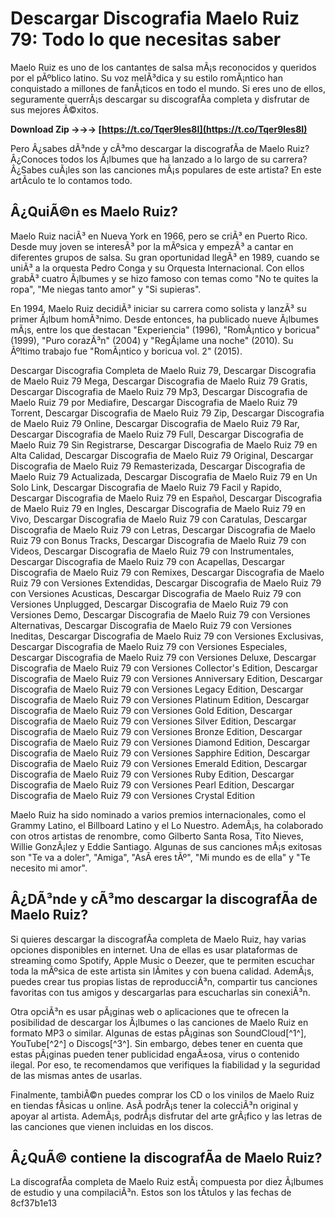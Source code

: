 
 
# Descargar Discografia Maelo Ruiz 79: Todo lo que necesitas saber
 
Maelo Ruiz es uno de los cantantes de salsa mÃ¡s reconocidos y queridos por el pÃºblico latino. Su voz melÃ³dica y su estilo romÃ¡ntico han conquistado a millones de fanÃ¡ticos en todo el mundo. Si eres uno de ellos, seguramente querrÃ¡s descargar su discografÃ­a completa y disfrutar de sus mejores Ã©xitos.
 
**Download Zip →→→ [https://t.co/Tqer9les8I](https://t.co/Tqer9les8I)**


 
Pero Â¿sabes dÃ³nde y cÃ³mo descargar la discografÃ­a de Maelo Ruiz? Â¿Conoces todos los Ã¡lbumes que ha lanzado a lo largo de su carrera? Â¿Sabes cuÃ¡les son las canciones mÃ¡s populares de este artista? En este artÃ­culo te lo contamos todo.
 
## Â¿QuiÃ©n es Maelo Ruiz?
 
Maelo Ruiz naciÃ³ en Nueva York en 1966, pero se criÃ³ en Puerto Rico. Desde muy joven se interesÃ³ por la mÃºsica y empezÃ³ a cantar en diferentes grupos de salsa. Su gran oportunidad llegÃ³ en 1989, cuando se uniÃ³ a la orquesta Pedro Conga y su Orquesta Internacional. Con ellos grabÃ³ cuatro Ã¡lbumes y se hizo famoso con temas como "No te quites la ropa", "Me niegas tanto amor" y "Si supieras".
 
En 1994, Maelo Ruiz decidiÃ³ iniciar su carrera como solista y lanzÃ³ su primer Ã¡lbum homÃ³nimo. Desde entonces, ha publicado nueve Ã¡lbumes mÃ¡s, entre los que destacan "Experiencia" (1996), "RomÃ¡ntico y boricua" (1999), "Puro corazÃ³n" (2004) y "RegÃ¡lame una noche" (2010). Su Ãºltimo trabajo fue "RomÃ¡ntico y boricua vol. 2" (2015).
 
Descargar Discografia Completa de Maelo Ruiz 79,  Descargar Discografia de Maelo Ruiz 79 Mega,  Descargar Discografia de Maelo Ruiz 79 Gratis,  Descargar Discografia de Maelo Ruiz 79 Mp3,  Descargar Discografia de Maelo Ruiz 79 por Mediafire,  Descargar Discografia de Maelo Ruiz 79 Torrent,  Descargar Discografia de Maelo Ruiz 79 Zip,  Descargar Discografia de Maelo Ruiz 79 Online,  Descargar Discografia de Maelo Ruiz 79 Rar,  Descargar Discografia de Maelo Ruiz 79 Full,  Descargar Discografia de Maelo Ruiz 79 Sin Registrarse,  Descargar Discografia de Maelo Ruiz 79 en Alta Calidad,  Descargar Discografia de Maelo Ruiz 79 Original,  Descargar Discografia de Maelo Ruiz 79 Remasterizada,  Descargar Discografia de Maelo Ruiz 79 Actualizada,  Descargar Discografia de Maelo Ruiz 79 en Un Solo Link,  Descargar Discografia de Maelo Ruiz 79 Facil y Rapido,  Descargar Discografia de Maelo Ruiz 79 en Español,  Descargar Discografia de Maelo Ruiz 79 en Ingles,  Descargar Discografia de Maelo Ruiz 79 en Vivo,  Descargar Discografia de Maelo Ruiz 79 con Caratulas,  Descargar Discografia de Maelo Ruiz 79 con Letras,  Descargar Discografia de Maelo Ruiz 79 con Bonus Tracks,  Descargar Discografia de Maelo Ruiz 79 con Videos,  Descargar Discografia de Maelo Ruiz 79 con Instrumentales,  Descargar Discografia de Maelo Ruiz 79 con Acapellas,  Descargar Discografia de Maelo Ruiz 79 con Remixes,  Descargar Discografia de Maelo Ruiz 79 con Versiones Extendidas,  Descargar Discografia de Maelo Ruiz 79 con Versiones Acusticas,  Descargar Discografia de Maelo Ruiz 79 con Versiones Unplugged,  Descargar Discografia de Maelo Ruiz 79 con Versiones Demo,  Descargar Discografia de Maelo Ruiz 79 con Versiones Alternativas,  Descargar Discografia de Maelo Ruiz 79 con Versiones Ineditas,  Descargar Discografia de Maelo Ruiz 79 con Versiones Exclusivas,  Descargar Discografia de Maelo Ruiz 79 con Versiones Especiales,  Descargar Discografia de Maelo Ruiz 79 con Versiones Deluxe,  Descargar Discografia de Maelo Ruiz 79 con Versiones Collector's Edition,  Descargar Discografia de Maelo Ruiz 79 con Versiones Anniversary Edition,  Descargar Discografia de Maelo Ruiz 79 con Versiones Legacy Edition,  Descargar Discografia de Maelo Ruiz 79 con Versiones Platinum Edition,  Descargar Discografia de Maelo Ruiz 79 con Versiones Gold Edition,  Descargar Discografia de Maelo Ruiz 79 con Versiones Silver Edition,  Descargar Discografia de Maelo Ruiz 79 con Versiones Bronze Edition,  Descargar Discografia de Maelo Ruiz 79 con Versiones Diamond Edition,  Descargar Discografia de Maelo Ruiz 79 con Versiones Sapphire Edition,  Descargar Discografia de Maelo Ruiz 79 con Versiones Emerald Edition,  Descargar Discografia de Maelo Ruiz 79 con Versiones Ruby Edition,  Descargar Discografia de Maelo Ruiz 79 con Versiones Pearl Edition,  Descargar Discografia de Maelo Ruiz 79 con Versiones Crystal Edition
 
Maelo Ruiz ha sido nominado a varios premios internacionales, como el Grammy Latino, el Billboard Latino y el Lo Nuestro. AdemÃ¡s, ha colaborado con otros artistas de renombre, como Gilberto Santa Rosa, Tito Nieves, Willie GonzÃ¡lez y Eddie Santiago. Algunas de sus canciones mÃ¡s exitosas son "Te va a doler", "Amiga", "AsÃ­ eres tÃº", "Mi mundo es de ella" y "Te necesito mi amor".
 
## Â¿DÃ³nde y cÃ³mo descargar la discografÃ­a de Maelo Ruiz?
 
Si quieres descargar la discografÃ­a completa de Maelo Ruiz, hay varias opciones disponibles en internet. Una de ellas es usar plataformas de streaming como Spotify, Apple Music o Deezer, que te permiten escuchar toda la mÃºsica de este artista sin lÃ­mites y con buena calidad. AdemÃ¡s, puedes crear tus propias listas de reproducciÃ³n, compartir tus canciones favoritas con tus amigos y descargarlas para escucharlas sin conexiÃ³n.
 
Otra opciÃ³n es usar pÃ¡ginas web o aplicaciones que te ofrecen la posibilidad de descargar los Ã¡lbumes o las canciones de Maelo Ruiz en formato MP3 o similar. Algunas de estas pÃ¡ginas son SoundCloud[^1^], YouTube[^2^] o Discogs[^3^]. Sin embargo, debes tener en cuenta que estas pÃ¡ginas pueden tener publicidad engaÃ±osa, virus o contenido ilegal. Por eso, te recomendamos que verifiques la fiabilidad y la seguridad de las mismas antes de usarlas.
 
Finalmente, tambiÃ©n puedes comprar los CD o los vinilos de Maelo Ruiz en tiendas fÃ­sicas u online. AsÃ­ podrÃ¡s tener la colecciÃ³n original y apoyar al artista. AdemÃ¡s, podrÃ¡s disfrutar del arte grÃ¡fico y las letras de las canciones que vienen incluidas en los discos.
 
## Â¿QuÃ© contiene la discografÃ­a de Maelo Ruiz?
 
La discografÃ­a completa de Maelo Ruiz estÃ¡ compuesta por diez Ã¡lbumes de estudio y una compilaciÃ³n. Estos son los tÃ­tulos y las fechas de
 8cf37b1e13
 
